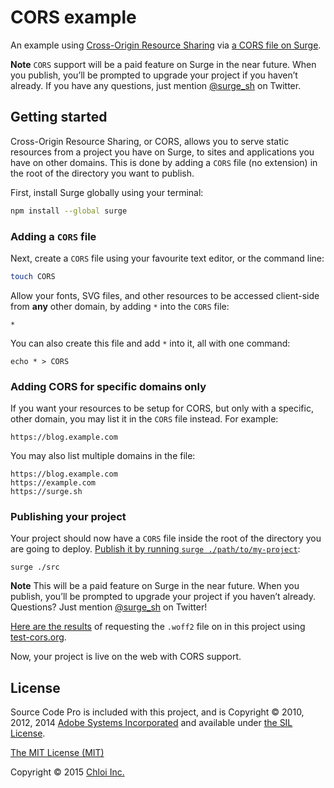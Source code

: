 # CORS example

An example using [Cross-Origin Resource Sharing](https://developer.mozilla.org/en-US/docs/Web/HTTP/Access_control_CORS) via [a CORS file on Surge](https://surge.sh/help).

**Note** `CORS` support will be a paid feature on Surge in the near future. When you publish, you’ll be prompted to upgrade your project if you haven’t already. If you have any questions, just mention [@surge_sh](https://twitter.com/surge_sh) on Twitter.

## Getting started

Cross-Origin Resource Sharing, or CORS, allows you to serve static resources from a project you have on Surge, to sites and applications you have on other domains. This is done by adding a `CORS` file (no extension) in the root of the directory you want to publish.

First, install Surge globally using your terminal:

```sh
npm install --global surge
```

### Adding a `CORS` file

Next, create a `CORS` file using your favourite text editor, or the command line:

```sh
touch CORS
```

Allow your fonts, SVG files, and other resources to be accessed client-side from __any__ other domain, by adding `*` into the `CORS` file:

```
*
```

You can also create this file and add `*` into it, all with one command:

```
echo * > CORS
```

### Adding CORS for specific domains only

If you want your resources to be setup for CORS, but only with a specific, other domain, you may list it in the `CORS` file instead. For example:

```
https://blog.example.com
```

You may also list multiple domains in the file:

```
https://blog.example.com
https://example.com
https://surge.sh
```

### Publishing your project

Your project should now have a `CORS` file inside the root of the directory you are going to deploy. [Publish it by running `surge ./path/to/my-project`](/help/getting-started-with-surge):

```
surge ./src
```

**Note** This will be a paid feature on Surge in the near future. When you publish, you’ll be prompted to upgrade your project if you haven’t already. Questions? Just mention [@surge_sh](https://twitter.com/surge_sh) on Twitter!

[Here are the results](http://client.cors-api.appspot.com/client#?client_method=GET&client_credentials=false&server_url=http%3A%2F%2Fexample-cors.surge.sh%2Fsourcesanspro-black.woff2&server_enable=true&server_status=200&server_credentials=false&server_tabs=remote) of requesting the `.woff2` file on in this project using [test-cors.org](http://test-cors.org).

Now, your project is live on the web with CORS support.

## License

Source Code Pro is included with this project, and is Copyright © 2010, 2012, 2014 [Adobe Systems Incorporated](http://www.adobe.com/) and available under [the SIL License](https://github.com/adobe-fonts/source-sans-pro/blob/master/LICENSE.txt).

[The MIT License (MIT)](LICENSE.md)

Copyright © 2015 [Chloi Inc.](http://chloi.io)
